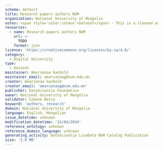```yaml
---
schema: default
title: Research papers authors NUM
organization: National University of Mongolia
notes: <span style='color:salmon'>Dataset</span> - This is a cleaned and formatted dataset, created by the National University of Mongolia (NUM), that includes information about the authors of research papers published by the National University of Mongolia.
resources:
  - name: Research papers authors NUM
    url: >-
      TODO
    format: json
license: 'https://creativecommons.org/licenses/by-sa/4.0/'
category:
  - Digital University
type:
  - Dataset
maintainer: Amarsanaa Ganbold
maintainer_email: amarsanaag@num.edu.mn
creator: Amarsanaa Ganbold
creator_email: 'amarsanaag@num.edu.mn'
publisher: DataScientia Foundation
owner: National University of Mongolia
validator: Simone Bocca
keyword: 'authors, research'
domain: National University of Mongolia
language: English, Mongolian
issue_datetime: unknown
modification_datetime: '15/04/2024'
reference_ontology: unknown
reference_domain_language: unknown
generating_activity: DataScientia LiveData NUM Catalog Publication
size: '2.0 MB'
---
```

